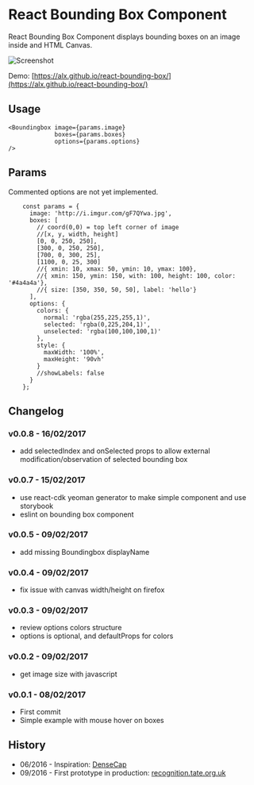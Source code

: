 # React Bounding Box Component

React Bounding Box Component displays bounding boxes on an image inside and HTML Canvas.

![Screenshot](https://raw.githubusercontent.com/alx/react-bounding-box/master/dist/screenshot.png)

Demo: [https://alx.github.io/react-bounding-box/](https://alx.github.io/react-bounding-box/)

## Usage

```
<Boundingbox image={params.image}
             boxes={params.boxes}
             options={params.options}
/>
```

## Params

Commented options are not yet implemented.

```
    const params = {
      image: 'http://i.imgur.com/gF7QYwa.jpg',
      boxes: [
        // coord(0,0) = top left corner of image
        //[x, y, width, height]
        [0, 0, 250, 250],
        [300, 0, 250, 250],
        [700, 0, 300, 25],
        [1100, 0, 25, 300]
        //{ xmin: 10, xmax: 50, ymin: 10, ymax: 100},
        //{ xmin: 150, ymin: 150, with: 100, height: 100, color: '#4a4a4a'},
        //{ size: [350, 350, 50, 50], label: 'hello'}
      ],
      options: {
        colors: {
          normal: 'rgba(255,225,255,1)',
          selected: 'rgba(0,225,204,1)',
          unselected: 'rgba(100,100,100,1)'
        },
        style: {
          maxWidth: '100%',
          maxHeight: '90vh'
        }
        //showLabels: false
      }
    };
```

## Changelog

### v0.0.8 - 16/02/2017
* add selectedIndex and onSelected props to allow external modification/observation of selected bounding box

### v0.0.7 - 15/02/2017
* use react-cdk yeoman generator to make simple component and use storybook
* eslint on bounding box component

### v0.0.5 - 09/02/2017
* add missing Boundingbox displayName

### v0.0.4 - 09/02/2017
* fix issue with canvas width/height on firefox

### v0.0.3 - 09/02/2017
* review options colors structure
* options is optional, and defaultProps for colors

### v0.0.2 - 09/02/2017
* get image size with javascript

### v0.0.1 - 08/02/2017
* First commit
* Simple example with mouse hover on boxes

## History

* 06/2016 - Inspiration: [DenseCap](http://cs.stanford.edu/people/karpathy/densecap/)
* 09/2016 - First prototype in production: [recognition.tate.org.uk](http://recognition.tate.org.uk/)
